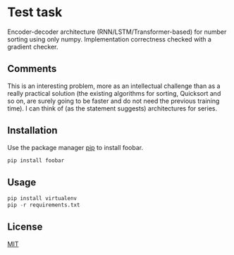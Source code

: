 # Test task

Encoder-decoder architecture (RNN/LSTM/Transformer-based) for number sorting using only numpy. Implementation correctness checked with a gradient checker.

## Comments
This is an interesting problem, more as an intellectual challenge than as a really practical solution (the existing algorithms for sorting, Quicksort and so on, are surely going to be faster and do not need the previous training time). I can think of (as the statement suggests) architectures for series.

## Installation

Use the package manager [pip](https://pip.pypa.io/en/stable/) to install foobar.

```bash
pip install foobar
```

## Usage

```python
pip install virtualenv
pip -r requirements.txt
```

## License
[MIT](https://choosealicense.com/licenses/mit/)